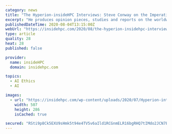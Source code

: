 ```yaml
---
category: news
title: "The Hyperion-insideHPC Interviews: Steve Conway on the Imperative of AI Ethics and Why ‘Hardware Is Easy, Software Is Hard’"
excerpt: "He produces opinion pieces, studies and reports on the worldwide HPC market, especially in the areas of AI and high performance data analysis, cloud computing, edge computing and the IoT. Steve works closely with government agencies, industry and academia ..."
publishedDateTime: 2020-08-04T13:15:00Z
webUrl: "https://insidehpc.com/2020/08/the-hyperion-insidehpc-interviews-steve-conway-on-the-imperative-of-ai-ethics-and-why-hardware-is-easy-software-is-hard/"
type: article
quality: 28
heat: 28
published: false

provider:
  name: insideHPC
  domain: insidehpc.com

topics:
  - AI Ethics
  - AI

images:
  - url: "https://insidehpc.com/wp-content/uploads/2020/07/Hyperion-interview-Steve-Conway-0720.png"
    width: 507
    height: 286
    isCached: true

secured: "RSti9p8Ck5EXU9sHmk5t94e4TV5v6aIld1RCGnmELR16bgRHQ7tIMdo2JCN7EukKkOAgL3Fz8zZIzYjeHjwKy9YOKBoEUkvRFtx9+2P/zVS4YoXW3TdTAKpKoVDX74NEo7/rJaM6XPpM5dY1w6hbs8rOPAdttgknk6BmtRg7szldWp8Jc1HJWdwkULG4lYwHOmHhh9/apZTbAnEsoSrj+jmm1se/cHHzOnsT0O9oaIp6mevhqS3YomLsx68hxWZW/18q6Udm88E9UotBSTz0P1zap4YaNpHMzl5NS034DRfoPYEMuN/TXYwKTiTz6QdmhGI6BJ21s75sqGMGX1bK9Q==;lJfA7K9LCuR5B8qqhoJ9yg=="
---
```


